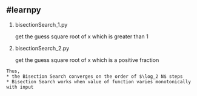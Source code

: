 #learnpy 
---
1. bisectionSearch_1.py

    get the guess square root of x which is greater than 1
2. bisectionSearch_2.py

    get the guess square root of x which is a positive fraction
```
Thus, 
* the Bisection Search converges on the order of $\log_2 N$ steps
* Bisection Search works when value of function varies monotonically with input
